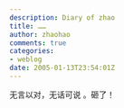 ```yaml
---
description: Diary of zhao
title: ……
author: zhaohao
comments: true
categories:
- weblog
date: 2005-01-13T23:54:01Z
---
```


无言以对，无话可说 。砸了！
